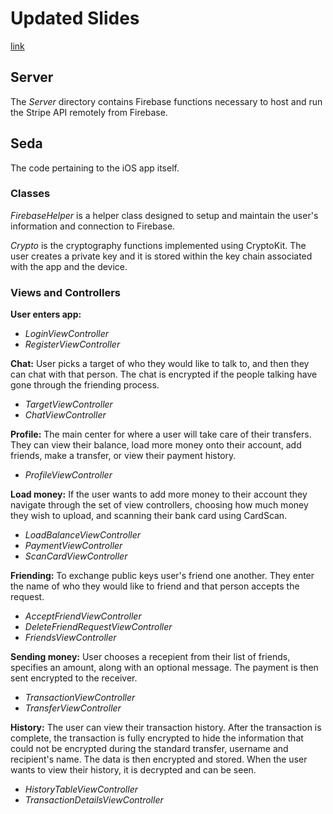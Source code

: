 # Updated Slides 

[link](https://docs.google.com/presentation/d/1rQv9g68kdYzwZZeUzQoziAHqYe9eTaeaaZwmLB0veOw/edit#slide=id.g8884b6f2ee_1_8)

## Server

The *Server* directory contains Firebase functions necessary to host and run the 
Stripe API remotely from Firebase.

## Seda

The code pertaining to the iOS app itself. 

### Classes

*FirebaseHelper* is a helper class designed to setup and maintain the user's information
and connection to Firebase. 

*Crypto* is the cryptography functions implemented using CryptoKit. The user creates 
a private key and it is stored within the key chain associated with the app and the device.

### Views and Controllers

**User enters app:**
* *LoginViewController* 
* *RegisterViewController* 

**Chat:**
User picks a target of who they would like to talk to, and then they can chat with 
that person. The chat is encrypted if the people talking have gone through the friending
process. 
* *TargetViewController* 
* *ChatViewController* 

**Profile:**
The main center for where a user will take care of 
their transfers. They can view their balance, load more money onto their account, 
add friends, make a transfer, or view their payment history. 
* *ProfileViewController* 

**Load money:**
If the user wants to add more money to their account they navigate through the 
set of view controllers, choosing how much money they wish to upload, and scanning 
their bank card using CardScan.
* *LoadBalanceViewController*
* *PaymentViewController*
* *ScanCardViewController*

**Friending:**
To exchange public keys user's friend one another. They enter the name of who they 
would like to friend and that person accepts the request.
* *AcceptFriendViewController*
* *DeleteFriendRequestViewController*
* *FriendsViewController*

**Sending money:** 
User chooses a recepient from their list of friends, specifies an amount, along with an optional message.
The payment is then sent encrypted to the receiver.
* *TransactionViewController*
* *TransferViewController*

**History:**
The user can view their transaction history. After the transaction is complete, the transaction is fully encrypted to hide the information that 
could not be encrypted during the standard transfer, username and recipient's name. 
The data is then encrypted and stored. When the user wants to view their history, it is decrypted and 
can be seen.
* *HistoryTableViewController*
* *TransactionDetailsViewController*


